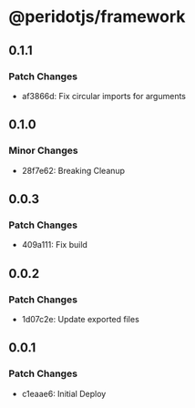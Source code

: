 # @peridotjs/framework

## 0.1.1

### Patch Changes

-   af3866d: Fix circular imports for arguments

## 0.1.0

### Minor Changes

-   28f7e62: Breaking Cleanup

## 0.0.3

### Patch Changes

-   409a111: Fix build

## 0.0.2

### Patch Changes

-   1d07c2e: Update exported files

## 0.0.1

### Patch Changes

-   c1eaae6: Initial Deploy
